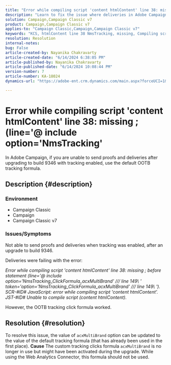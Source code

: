 ```yaml
---
title: "Error while compiling script 'content htmlContent' line 38: missing ; (line='@ include option='NmsTracking'"
description: "Learn to fix the issue where deliveries in Adobe Campaign are failing with \"Unable to compile\" error. Use default tracking formula."
solution: Campaign,Campaign Classic v7
product: Campaign,Campaign Classic v7
applies-to: "Campaign Classic,Campaign,Campaign Classic v7"
keywords: "KCS, htmlContent line 38 NmsTracking, missing, Compiling script, Campaign, Campaign Classic"
resolution: Resolution
internal-notes: 
bug: False
article-created-by: Nayanika Chakravarty
article-created-date: "6/14/2024 6:38:05 PM"
article-published-by: Nayanika Chakravarty
article-published-date: "6/14/2024 10:08:44 PM"
version-number: 7
article-number: KA-18024
dynamics-url: "https://adobe-ent.crm.dynamics.com/main.aspx?forceUCI=1&pagetype=entityrecord&etn=knowledgearticle&id=1f3d2f38-7d2a-ef11-840b-6045bd006704"

---
```

# Error while compiling script 'content htmlContent' line 38: missing ; (line='@ include option='NmsTracking'


In Adobe Campaign, if you are unable to send proofs and deliveries after upgrading to build 9346 with tracking enabled, use the default OOTB tracking formula.

## Description {#description}


### <b>Environment</b>

- Campaign Classic
- Campaign
- Campaign Classic v7




### <b>Issues/Symptoms</b>

Not able to send proofs and deliveries when tracking was enabled, after an upgrade to build 9346.

Deliveries were failing with the error:

*Error while compiling script 'content htmlContent' line 38: missing ; before statement (line='@ include option='NmsTracking_ClickFormula_acxMultiBrand' /// line 149\ ' token='option='NmsTracking_ClickFormula_acxMultiBrand' /// line 149\ '). SCR-#ID# JavaScript: error while compiling script 'content htmlContent'. JST-#ID# Unable to compile script (content htmlContent).*

However, the OOTB tracking click formula worked.


## Resolution {#resolution}


To resolve this issue, the value of `acxMultiBrand` option can be updated to the value of the default tracking formula (that has already been used in the first place).
<b>Cause</b>
The custom tracking clicks formula `acxMultiBrand` is no longer in use but might have been activated during the upgrade. While using the Web Analytics Connector, this formula should not be used.






